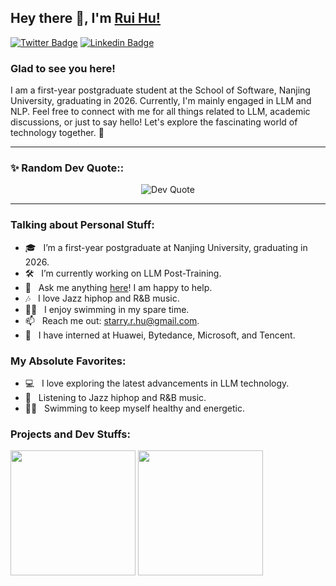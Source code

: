 ## Hey there 👋, I'm [Rui Hu!](https://github.com/Raynhu/)

[![Twitter Badge](https://img.shields.io/badge/-Twitter-00acee?style=flat-square&logo=Twitter&logoColor=white)](https://x.com/HuJinBo_plus)
[![Linkedin Badge](https://img.shields.io/badge/-LinkedIn-0e76a8?style=flat-square&logo=Linkedin&logoColor=white)](https://www.linkedin.com/in/ray-hu-3b02712a5/)

### Glad to see you here! 
I am a first-year postgraduate student at the School of Software, Nanjing University, graduating in 2026. Currently, I'm mainly engaged in LLM and NLP. 
Feel free to connect with me for all things related to LLM, academic discussions, or just to say hello! Let's explore the fascinating world of technology together. 🌟

<hr>
<h3 align="left">✨ Random Dev Quote::</h3>
<p align="center">
  <img src="https://quotes-github-readme.vercel.app/api?type=horizontal&theme=dark" alt="Dev Quote" />
</p>
<hr>

### Talking about Personal Stuff:

- 🎓 &nbsp; I’m a first-year postgraduate at Nanjing University, graduating in 2026.
- 🛠 &nbsp; I’m currently working on LLM Post-Training.
- 💬 &nbsp; Ask me anything [here](https://github.com/Raynhu/Raynhu/issues/1)! I am happy to help.
- 🎶 &nbsp; I love Jazz hiphop and R&B music.
- 🏊‍♂️ &nbsp; I enjoy swimming in my spare time.
- 📫 &nbsp; Reach me out: starry.r.hu@gmail.com.
- 💼 &nbsp; I have interned at Huawei, Bytedance, Microsoft, and Tencent.

### My Absolute Favorites:

- 💻 &nbsp; I love exploring the latest advancements in LLM technology.
- 🎵 &nbsp; Listening to Jazz hiphop and R&B music.
- 🏊‍♂️ &nbsp; Swimming to keep myself healthy and energetic.

### Projects and Dev Stuffs:
<img height="200em" src="https://github-readme-stats.vercel.app/api?username=Raynhu&show_icons=true&hide_border=true&&count_private=true&include_all_commits=true" />
<img height="200em" src="https://github-readme-stats.vercel.app/api/top-langs/?username=Raynhu&exclude_repo=SomeRepo&show_icons=true&hide_border=true&layout=compact&langs_count=8"/>
